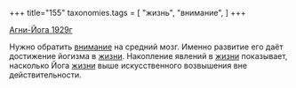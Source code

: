 +++
title="155"
taxonomies.tags = [
 "жизнь",
 "внимание",
]
+++

[Агни-Йога 1929г](/agni/1929)

Нужно обратить [внимание](/tags/внимание) на средний мозг. Именно развитие его даёт достижение йогизма в [жизни](/tags/жизнь). Накопление явлений в [жизни](/tags/жизнь) показывает, насколько Йога [жизни](/tags/жизнь) выше искусственного возвышения вне действительности.